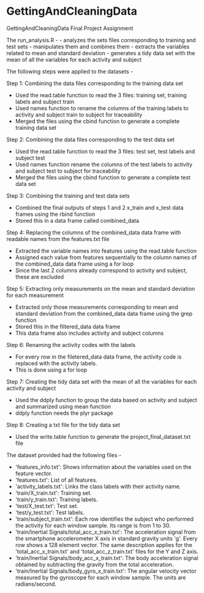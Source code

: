 # GettingAndCleaningData
GettingAndCleaningData Final Project Assignment

The run_analysis.R - 
	- analyzes the sets files corresponding to training and test sets
	- manipulates them and combines them
	- extracts the variables related to mean and standard deviation
	- generates a tidy data set with the mean of all the variables for each activity and subject
	
The following steps were applied to the datasets -

Step 1: Combining the data files corresponding to the training data set

- Used the read.table function to read the 3 files: training set, training labels and subject train
- Used names function to rename the columns of the training labels to activity and subject train to subject for traceability
- Merged the files using the cbind function to generate a complete training data set

Step 2: Combining the data files corresponding to the test data set

- Used the read.table function to read the 3 files: test set, test labels and subject test
- Used names function rename the columns of the test labels to activity and subject test to subject for traceability
- Merged the files using the cbind function to generate a complete test data set

Step 3: Combining the training and test data sets

- Combined the final outputs of steps 1 and 2 x_train and x_test data frames using the rbind function 
- Stored this in a data frame called combined_data

Step 4: Replacing the columns of the combined_data data frame with readable names from the features.txt file

- Extracted the variable names into features using the read.table function
- Assigned each value from features sequentially to the column names of the combined_data data frame using a for loop
- Since the last 2 columns already correspond to activity and subject, these are excluded

Step 5: Extracting only measurements on the mean and standard deviation for each measurement

- Extracted only those measurements corresponding to mean and standard deviation from the combined_data data frame using the grep function 
- Stored this in the filtered_data data frame
- This data frame also includes activity and subject columns

Step 6: Renaming the activity codes with the labels

- For every row in the filetered_data data frame, the activity code is replaced with the activity labels. 
- This is done using a for loop

Step 7: Creating the tidy data set with the mean of all the variables for each activity and subject

- Used the ddply function to group the data based on activity and subject and summarized using mean function
- ddply function needs the plyr package

Step 8: Creating a txt file for the tidy data set

- Used the write.table function to generate the project_final_dataset.txt file

The dataset provided had the following files - 

- 'features_info.txt': Shows information about the variables used on the feature vector.
- 'features.txt': List of all features.
- 'activity_labels.txt': Links the class labels with their activity name.
- 'train/X_train.txt': Training set.
- 'train/y_train.txt': Training labels.
- 'test/X_test.txt': Test set.
- 'test/y_test.txt': Test labels.
- 'train/subject_train.txt': Each row identifies the subject who performed the activity for each window sample. Its range is from 1 to 30. 
- 'train/Inertial Signals/total_acc_x_train.txt': The acceleration signal from the smartphone accelerometer X axis in standard gravity units 'g'. Every row shows a 128 element vector. The same description applies for the 'total_acc_x_train.txt' and 'total_acc_z_train.txt' files for the Y and Z axis. 
- 'train/Inertial Signals/body_acc_x_train.txt': The body acceleration signal obtained by subtracting the gravity from the total acceleration. 
- 'train/Inertial Signals/body_gyro_x_train.txt': The angular velocity vector measured by the gyroscope for each window sample. The units are radians/second. 
